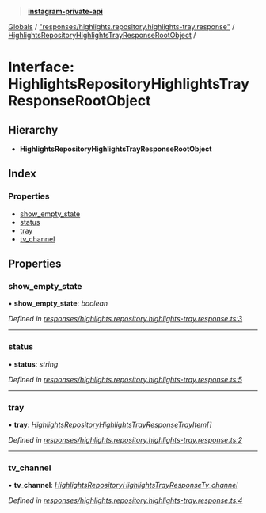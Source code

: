 > **[instagram-private-api](../README.md)**

[Globals](../README.md) / ["responses/highlights.repository.highlights-tray.response"](../modules/_responses_highlights_repository_highlights_tray_response_.md) / [HighlightsRepositoryHighlightsTrayResponseRootObject](_responses_highlights_repository_highlights_tray_response_.highlightsrepositoryhighlightstrayresponserootobject.md) /

# Interface: HighlightsRepositoryHighlightsTrayResponseRootObject

## Hierarchy

* **HighlightsRepositoryHighlightsTrayResponseRootObject**

## Index

### Properties

* [show_empty_state](_responses_highlights_repository_highlights_tray_response_.highlightsrepositoryhighlightstrayresponserootobject.md#show_empty_state)
* [status](_responses_highlights_repository_highlights_tray_response_.highlightsrepositoryhighlightstrayresponserootobject.md#status)
* [tray](_responses_highlights_repository_highlights_tray_response_.highlightsrepositoryhighlightstrayresponserootobject.md#tray)
* [tv_channel](_responses_highlights_repository_highlights_tray_response_.highlightsrepositoryhighlightstrayresponserootobject.md#tv_channel)

## Properties

###  show_empty_state

• **show_empty_state**: *boolean*

*Defined in [responses/highlights.repository.highlights-tray.response.ts:3](https://github.com/dilame/instagram-private-api/blob/173bc62/src/responses/highlights.repository.highlights-tray.response.ts#L3)*

___

###  status

• **status**: *string*

*Defined in [responses/highlights.repository.highlights-tray.response.ts:5](https://github.com/dilame/instagram-private-api/blob/173bc62/src/responses/highlights.repository.highlights-tray.response.ts#L5)*

___

###  tray

• **tray**: *[HighlightsRepositoryHighlightsTrayResponseTrayItem](_responses_highlights_repository_highlights_tray_response_.highlightsrepositoryhighlightstrayresponsetrayitem.md)[]*

*Defined in [responses/highlights.repository.highlights-tray.response.ts:2](https://github.com/dilame/instagram-private-api/blob/173bc62/src/responses/highlights.repository.highlights-tray.response.ts#L2)*

___

###  tv_channel

• **tv_channel**: *[HighlightsRepositoryHighlightsTrayResponseTv_channel](_responses_highlights_repository_highlights_tray_response_.highlightsrepositoryhighlightstrayresponsetv_channel.md)*

*Defined in [responses/highlights.repository.highlights-tray.response.ts:4](https://github.com/dilame/instagram-private-api/blob/173bc62/src/responses/highlights.repository.highlights-tray.response.ts#L4)*